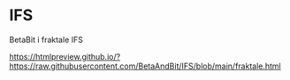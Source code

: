 # IFS

BetaBit i fraktale IFS

https://htmlpreview.github.io/?https://raw.githubusercontent.com/BetaAndBit/IFS/blob/main/fraktale.html

